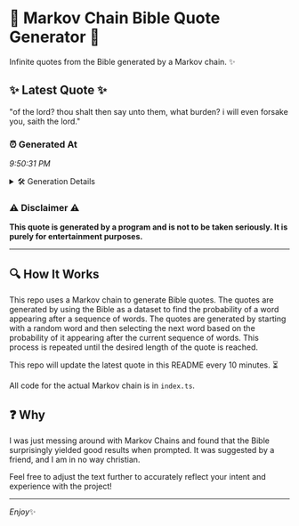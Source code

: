 # 📖 Markov Chain Bible Quote Generator 📖

Infinite quotes from the Bible generated by a Markov chain. ✨

## ✨ Latest Quote ✨
"of the lord? thou shalt then say unto them, what burden? i will even forsake you, saith the lord."

### ⏰ Generated At
*9:50:31 PM*

<details>
    <summary>🛠️ Generation Details</summary>
    <p>
        <strong>🌱 Seed:</strong> of<br>
        <strong>🔄 Iterations:</strong> 18<br>
        <strong>📜 Context History:</strong><br>[ of ]: the<br>[ of, the ]: lord?<br>[ of, the, lord? ]: thou<br>[ of, the, lord?, thou ]: shalt<br>[ of, the, lord?, thou, shalt ]: then<br>[ of, the, lord?, thou, shalt, then ]: say<br>[ the, lord?, thou, shalt, then, say ]: unto<br>[ lord?, thou, shalt, then, say, unto ]: them,<br>[ thou, shalt, then, say, unto, them, ]: what<br>[ shalt, then, say, unto, them,, what ]: burden?<br>[ then, say, unto, them,, what, burden? ]: i<br>[ say, unto, them,, what, burden?, i ]: will<br>[ unto, them,, what, burden?, i, will ]: even<br>[ them,, what, burden?, i, will, even ]: forsake<br>[ what, burden?, i, will, even, forsake ]: you,<br>[ burden?, i, will, even, forsake, you, ]: saith<br>[ i, will, even, forsake, you,, saith ]: the<br>[ will, even, forsake, you,, saith, the ]: lord.<br>
    </p>
</details>

### ⚠️ Disclaimer ⚠️
**This quote is generated by a program and is not to be taken seriously. It is purely for entertainment purposes.**

---

## 🔍 How It Works

This repo uses a Markov chain to generate Bible quotes. The quotes are generated by using the Bible as a dataset to find the probability of a word appearing after a sequence of words. The quotes are generated by starting with a random word and then selecting the next word based on the probability of it appearing after the current sequence of words. This process is repeated until the desired length of the quote is reached.

This repo will update the latest quote in this README every 10 minutes. ⏳

All code for the actual Markov chain is in `index.ts`.

## ❓ Why

I was just messing around with Markov Chains and found that the Bible surprisingly yielded good results when prompted. 
It was suggested by a friend, and I am in no way christian.

Feel free to adjust the text further to accurately reflect your intent and experience with the project!

---

*Enjoy*✨
